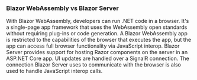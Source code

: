 ### Blazor WebAssembly vs Blazor Server
With Blazor WebAssembly, developers can run .NET code in a browser. It's a single-page app framework that uses the WebAssembly open standards without requiring plug-ins or code generation. A Blazor WebAssembly app is restricted to the capabilities of the browser that executes the app, but the app can access full browser functionality via JavaScript interop.
Blazor Server provides support for hosting Razor components on the server in an ASP.NET Core app. UI updates are handled over a SignalR connection. The connection Blazor Server uses to communicate with the browser is also used to handle JavaScript interop calls.
